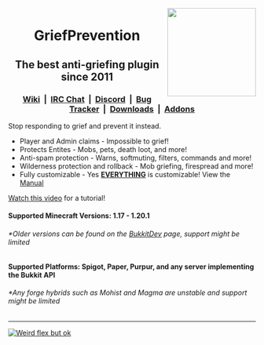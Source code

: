 <img align="right" width="auto" height="180px" src="https://media.forgecdn.net/avatars/73/181/636163527796328705.png">

<h1 align="center">GriefPrevention</h1>

<h2 align="center">The best anti-griefing plugin since 2011
<h3 align="center"><a href="https://docs.griefprevention.com/">Wiki</a>&nbsp;&nbsp;|&nbsp;&nbsp;<a href="https://griefprevention.com/chat/">IRC Chat</a>&nbsp;&nbsp;|&nbsp;&nbsp;<a href="https://r.griefprevention.com/dumcord/">Discord</a>&nbsp;&nbsp;|&nbsp;&nbsp;<a href="https://github.com/TechFortress/GriefPrevention/issues">Bug Tracker</a>&nbsp;&nbsp;|&nbsp;&nbsp;<a href="https://github.com/TechFortress/GriefPrevention/releases/">Downloads</a>&nbsp;&nbsp;|&nbsp;&nbsp;<a href="https://github.com/TechFortress/GriefPrevention/discussions/categories/addons">Addons</a></h3>

Stop responding to grief and prevent it instead. 
- Player and Admin claims - Impossible to grief!
- Protects Entites - Mobs, pets, death loot, and more!
- Anti-spam protection - Warns, softmuting, filters, commands and more!
- Wilderness protection and rollback - Mob griefing, firespread and more!
- Fully customizable - Yes __<ins>EVERYTHING<ins>__ is customizable! View the [Manual](https://docs.griefprevention.com/)


[Watch this video](https://youtu.be/I3FLCFam5LI) for a tutorial!


#### Supported Minecraft Versions: 1.17 - __1.20.1__
###### *Older versions can be found on the [BukkitDev](https://dev.bukkit.org/projects/grief-prevention/files) page, support might be limited
#### Supported Platforms: Spigot, Paper, Purpur, and any server implementing the Bukkit API
###### *Any forge hybrids such as Mohist and Magma are unstable and support might be limited
---

[![Weird flex but ok](https://bstats.org/signatures/bukkit/GriefPrevention-legacy.svg)](https://bstats.org/plugin/bukkit/GriefPrevention-legacy)
